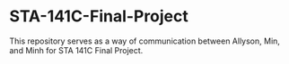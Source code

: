 # STA-141C-Final-Project
This repository serves as a way of communication between Allyson, Min, and Minh for STA 141C Final Project.
